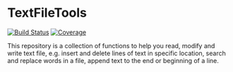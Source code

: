 # TextFileTools

[![Build Status](https://github.com/davibarreira/TextFileTools.jl/workflows/CI/badge.svg)](https://github.com/davibarreira/TextFileTools.jl/actions)
[![Coverage](https://codecov.io/gh/davibarreira/TextFileTools.jl/branch/main/graph/badge.svg)](https://codecov.io/gh/davibarreira/TextFileTools.jl)

This repository is a collection of functions to help you read, modify and write text file, e.g.
insert and delete lines of text in specific location, search and replace words in a file,
append text to the end or beginning of a line.
